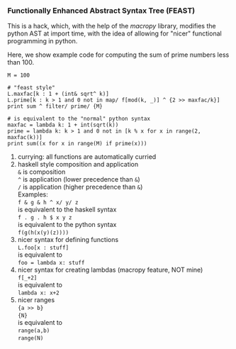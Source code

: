 ### Functionally Enhanced Abstract Syntax Tree (FEAST)

This is a hack, which, with the help of the *macropy*  library, modifies the python AST at import time, with the idea of allowing for "nicer" functional programming in python.

Here, we show example code for computing the sum of prime numbers less than 100.

    M = 100
    
    # "feast style"
    L.maxfac[k : 1 + (int& sqrt^ k)]
    L.prime[k : k > 1 and 0 not in map/ f[mod(k, _)] ^ {2 >> maxfac/k}]
    print sum ^ filter/ prime/ {M}
	
    # is equivalent to the "normal" python syntax
    maxfac = lambda k: 1 + int(sqrt(k))
    prime = lambda k: k > 1 and 0 not in [k % x for x in range(2, maxfac(k))]
    print sum((x for x in range(M) if prime(x)))

1. currying: all functions are automatically curried
2. haskell style composition and application <br>
`&` is composition <br>
`^` is application (lower precedence than `&`) <br>
`/` is application (higher precedence than `&`) <br>
Examples: <br>
`f & g & h ^ x/ y/ z` <br>
is equivalent to the haskell syntax <br>
`f . g . h $ x y z` <br>
is equivalent to the python syntax <br>
`f(g(h(x(y)(z))))` <br>
3. nicer syntax for defining functions <br>
`L.foo[x : stuff]` <br>
is equivalent to <br>
`foo = lambda x: stuff` <br>
4. nicer syntax for creating lambdas (macropy feature, NOT mine) <br>
`f[_+2] ` <br>
is equivalent to <br>
`lambda x: x+2` <br>
5. nicer ranges <br>
`{a >> b}` <br>
`{N}` <br>
is equivalent to <br>
`range(a,b)` <br>
`range(N)`

